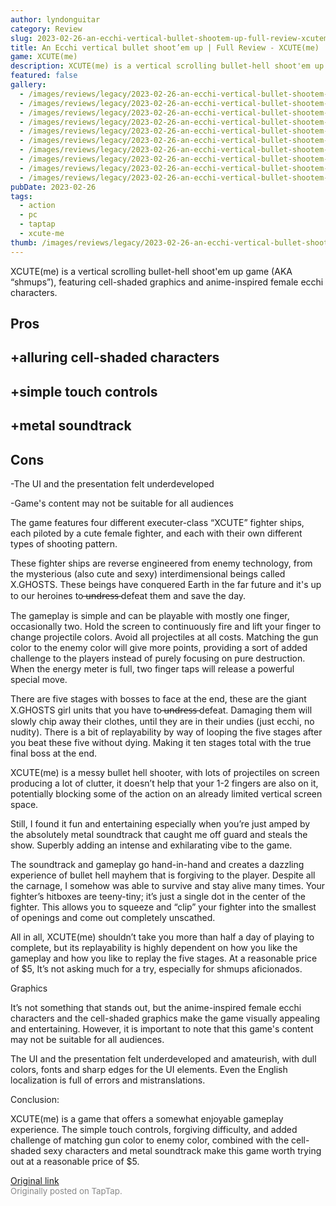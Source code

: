 ```yaml
---
author: lyndonguitar
category: Review
slug: 2023-02-26-an-ecchi-vertical-bullet-shootem-up-full-review-xcuteme
title: An Ecchi vertical bullet shoot’em up | Full Review - XCUTE(me)
game: XCUTE(me)
description: XCUTE(me) is a vertical scrolling bullet-hell shoot'em up game (AKA “shmups”), featuring cell-shaded graphics and anime-inspired female ecchi characters.
featured: false
gallery:
  - /images/reviews/legacy/2023-02-26-an-ecchi-vertical-bullet-shootem-up--full-review---xcuteme-0.avif
  - /images/reviews/legacy/2023-02-26-an-ecchi-vertical-bullet-shootem-up--full-review---xcuteme-1.avif
  - /images/reviews/legacy/2023-02-26-an-ecchi-vertical-bullet-shootem-up--full-review---xcuteme-2.avif
  - /images/reviews/legacy/2023-02-26-an-ecchi-vertical-bullet-shootem-up--full-review---xcuteme-3.avif
  - /images/reviews/legacy/2023-02-26-an-ecchi-vertical-bullet-shootem-up--full-review---xcuteme-4.avif
  - /images/reviews/legacy/2023-02-26-an-ecchi-vertical-bullet-shootem-up--full-review---xcuteme-5.avif
  - /images/reviews/legacy/2023-02-26-an-ecchi-vertical-bullet-shootem-up--full-review---xcuteme-6.avif
  - /images/reviews/legacy/2023-02-26-an-ecchi-vertical-bullet-shootem-up--full-review---xcuteme-7.avif
  - /images/reviews/legacy/2023-02-26-an-ecchi-vertical-bullet-shootem-up--full-review---xcuteme-8.avif
  - /images/reviews/legacy/2023-02-26-an-ecchi-vertical-bullet-shootem-up--full-review---xcuteme-9.avif
pubDate: 2023-02-26
tags:
  - action
  - pc
  - taptap
  - xcute-me
thumb: /images/reviews/legacy/2023-02-26-an-ecchi-vertical-bullet-shootem-up--full-review---xcuteme-0.avif
---
```


XCUTE(me) is a vertical scrolling bullet-hell shoot'em up game (AKA “shmups”), featuring cell-shaded graphics and anime-inspired female ecchi characters.




## Pros



## +alluring cell-shaded characters


## +simple touch controls


## +metal soundtrack




## Cons


-The UI and the presentation felt underdeveloped

-Game's content may not be suitable for all audiences

The game features four different executer-class “XCUTE” fighter ships, each piloted by a cute female fighter, and each with their own different types of shooting pattern.

These fighter ships are reverse engineered from enemy technology, from the mysterious (also cute and sexy) interdimensional beings called X.GHOSTS. These beings have conquered Earth in the far future and it's up to our heroines to  ̶u̶n̶d̶r̶e̶s̶s̶  defeat them and save the day.

The gameplay is simple and can be playable with mostly one finger, occasionally two. Hold the screen to continuously fire and lift your finger to change projectile colors. Avoid all projectiles at all costs. Matching the gun color to the enemy color will give more points, providing a sort of added challenge to the players instead of purely focusing on pure destruction. When the energy meter is full, two finger taps will release a powerful special move.

There are five stages with bosses to face at the end, these are the giant X.GHOSTS girl units that you have to  ̶u̶n̶d̶r̶e̶s̶s̶  defeat. Damaging them will slowly chip away their clothes, until they are in their undies (just ecchi, no nudity). There is a bit of replayability by way of looping the five stages after you beat these five without dying. Making it ten stages total with the true final boss at the end.

XCUTE(me) is a messy bullet hell shooter, with lots of projectiles on screen producing a lot of clutter, it doesn’t help that your 1-2 fingers are also on it, potentially blocking some of the action on an already limited vertical screen space.

Still, I found it fun and entertaining especially when you’re just amped by the absolutely metal soundtrack that caught me off guard and steals the show. Superbly adding an intense and exhilarating vibe to the game.

The soundtrack and gameplay go hand-in-hand and creates a dazzling experience of bullet hell mayhem that is forgiving to the player. Despite all the carnage, I somehow was able to survive and stay alive many times. Your fighter’s hitboxes are teeny-tiny; it’s just a single dot in the center of the fighter. This allows you to squeeze and “clip” your fighter into the smallest of openings and come out completely unscathed.

All in all, XCUTE(me) shouldn’t take you more than half a day of playing to complete, but its replayability is highly dependent on how you like the gameplay and how you like to replay the five stages. At a reasonable price of $5, It’s not asking much for a try, especially for shmups aficionados.

Graphics

It’s not something that stands out, but the anime-inspired female ecchi characters and the cell-shaded graphics make the game visually appealing and entertaining. However, it is important to note that this game's content may not be suitable for all audiences.

The UI and the presentation felt underdeveloped and amateurish, with dull colors, fonts and sharp edges for the UI elements. Even the English localization is full of errors and mistranslations.

Conclusion:

XCUTE(me) is a game that offers a somewhat enjoyable gameplay experience. The simple touch controls, forgiving difficulty, and added challenge of matching gun color to enemy color, combined with the cell-shaded sexy characters and metal soundtrack make this game worth trying out at a reasonable price of $5.

[Original link](https://www.taptap.io/post/4649365)<br><span style="font-size: 0.95em; color: #888;">Originally posted on TapTap.</span>